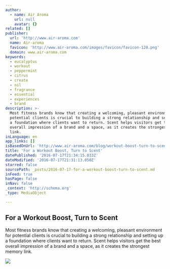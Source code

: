 ```yaml
---
author:
  - name: Air Aroma
    url: null
    avatar: {}
related: []
publisher:
  url: 'http://www.air-aroma.com'
  name: Air-aroma
  favicon: 'http://www.air-aroma.com/images/favicon/favicon-128.png'
  domain: www.air-aroma.com
keywords:
  - eucalyptus
  - workout
  - peppermint
  - citrus
  - create
  - oil
  - fragrance
  - essential
  - experiences
  - brand
description: >-
  Most fitness brands know that creating a welcoming, pleasant environment for
  potential clients is crucial to building a strong relationship and setting up
  a foundation where clients want to return. Scent helps visitors get the best
  overall impression of a brand and a space, as it creates the strongest memory
  link.
inLanguage: en
app_links: []
isBasedOnUrl: 'http://www.air-aroma.com/blog/workout-boost-turn-to-scent'
title: 'For a Workout Boost, Turn to Scent'
datePublished: '2016-07-17T21:34:15.033Z'
dateModified: '2016-07-17T21:31:13.050Z'
starred: false
sourcePath: _posts/2016-07-17-for-a-workout-boost-turn-to-scent.md
inFeed: true
hasPage: false
inNav: false
_context: 'http://schema.org'
_type: MediaObject

---
```

<article style=""><h1>For a Workout Boost, Turn to Scent</h1><p>Most fitness brands know that creating a welcoming, pleasant environment for potential clients is crucial to building a strong relationship and setting up a foundation where clients want to return. Scent helps visitors get the best overall impression of a brand and a space, as it creates the strongest memory link.</p><img src="http://www.air-aroma.com/images/blog/e25cff85b45b09bcbbaa17643eb2d481.jpg" /></article>
